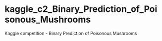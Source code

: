 # kaggle_c2_Binary_Prediction_of_Poisonous_Mushrooms
Kaggle competition - Binary Prediction of Poisonous Mushrooms
